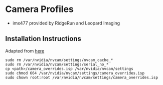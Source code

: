 # Camera Profiles

* imx477 provided by RidgeRun and Leopard Imaging

## Installation Instructions

Adapted from [here](https://developer.ridgerun.com/wiki/index.php?title=JetsonTX2/HowTo%27s/NVIDIA_Jetson_ISP_Control#Custom_ISP_Configuration)

```
sudo rm /var/nvidia/nvcam/settings/nvcam_cache_*
sudo rm /var/nvidia/nvcam/settings/serial_no_*
cp <path>/camera_overrides.isp /var/nvidia/nvcam/settings
sudo chmod 664 /var/nvidia/nvcam/settings/camera_overrides.isp
sudo chown root:root /var/nvidia/nvcam/settings/camera_overrides.isp
```
